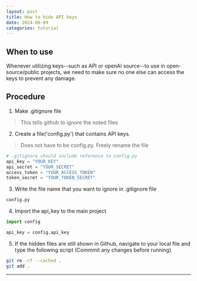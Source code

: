 ```yaml
---
layout: post
title: How to hide API keys
date: 2024-06-09
categories: tutorial
---
```


## When to use
Whenever utilizing keys--such as API or openAI source--to use in open-source/public projects, we need to make sure no one else can access the keys to prevent any damage.

## Procedure

1. Make .gitignore file
> This tells github to ignore the noted files  

2. Create a file('config.py') that contains API keys.
> Does not have to be config.py. Freely rename the file  

```python
# .gitignore should include reference to config.py
api_key = "YOUR_KEY"
api_secret = "YOUR_SECRET"
access_token = "YOUR_ACCESS_TOKEN"
token_secret = "YOUR_TOKEN_SECRET"
```

3. Write the file name that you want to ignore in .gitignore file

```bash
config.py
```

4. Import the api_key to the main project

```python
import config

api_key = config.api_key
```

5. If the hidden files are still shown in Github, navigate to your local file and type the following script (Commmit any changes before running)

```bash
git rm -rf --cached .
git add .
```

---